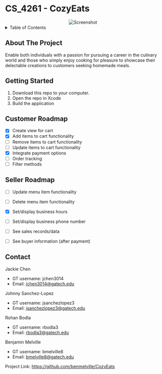 # CS_4261 - CozyEats

<div align="center">
  <img src="https://github.com/benmelville/CozyEats/assets/78508685/5589ba89-5693-43d0-937a-52ca53a93ca7" alt="Screenshot">
</div>







<!-- TABLE OF CONTENTS -->
<details>
  <summary>Table of Contents</summary>
  <ol>
    <li>
      <a href="#about-the-project">About The Project</a>
      <ul>
      </ul>
    </li>
    <li>
      <a href="#getting-started">Getting Started</a>
      <ul>
      </ul>
    </li>
    <li><a href="#customer-roadmap">Customer Roadmap</a></li>
    <li><a href="#seller-roadmap">Seller Roadmap</a></li>
    <li><a href="#contact">Contact</a></li>
  </ol>
</details>



<!-- ABOUT THE PROJECT -->
## About The Project

Enable both individuals with a passion for pursuing a career in the culinary world and those who simply enjoy cooking for pleasure to showcase their delectable creations to customers seeking homemade meals.


<!-- GETTING STARTED -->
## Getting Started
1. Download this repo to your computer.
2. Open the repo in Xcode
3. Build the application




<!-- ROADMAP -->
## Customer Roadmap

- [x] Create view for cart 
- [x] Add items to cart functionality
- [ ] Remove items to cart functionality
- [ ] Update items to cart functionality
- [x] Integrate payment options
- [ ] Order tracking
- [ ] Filter methods

## Seller Roadmap
- [ ] Update menu item functionality
- [ ] Delete menu item functionality
- [x] Set/display business hours
- [ ] Set/display business phone number
- [ ] See sales records/data
- [ ] See buyer information (after payment)






<!-- CONTACT -->
## Contact


Jackie Chen
* GT username: jchen3014
* Email: jchen3014@gatech.edu

Johnny Sanchez-Lopez
* GT username: jsanchezlopez3
* Email: jsanchezlopez3@gatech.edu

Rohan Bodla
* GT username: rbodla3
* Email: rbodla3@gatech.edu

Benjamin Melville
* GT username: bmelville8
* Email: bmelville8@gatech.edu


Project Link: https://github.com/benmelville/CozyEats




